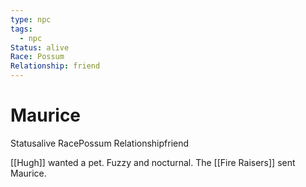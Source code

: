 ```yaml
---
type: npc
tags:
  - npc
Status: alive
Race: Possum
Relationship: friend
---
```


# Maurice
<span class="dataview inline-field"><span class="inline-field-key">Status</span><span class="inline-field-value">alive</span></span>
<span class="dataview inline-field"><span class="inline-field-key">Race</span><span class="inline-field-value">Possum</span></span>
<span class="dataview inline-field"><span class="inline-field-key">Relationship</span><span class="inline-field-value">friend</span></span>

[[Hugh]] wanted a pet. Fuzzy and nocturnal. The [[Fire Raisers]] sent Maurice. 
